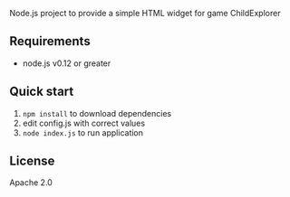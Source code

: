 Node.js project to provide a simple HTML widget for game ChildExplorer

## Requirements

* node.js v0.12 or greater


## Quick start

1. `npm install` to download dependencies
2. edit config.js with correct values
3. `node index.js` to run application

## License

Apache 2.0
